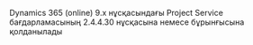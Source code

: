Dynamics 365 (online) 9.x нұсқасындағы Project Service бағдарламасының 2.4.4.30 нұсқасына немесе бұрынғысына қолданылады
